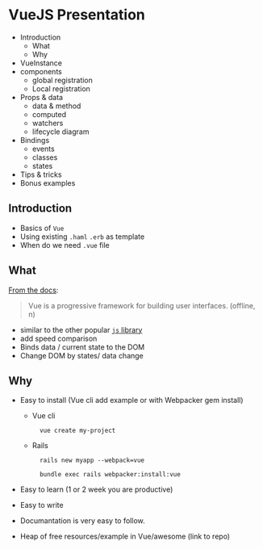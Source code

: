 # VueJS Presentation

* Introduction
  * What
  * Why
* VueInstance
* components
  * global registration
  * Local registration
* Props & data
  * data & method
  * computed
  * watchers
  * lifecycle diagram
* Bindings
  * events
  * classes
  * states
* Tips & tricks
* Bonus examples


## Introduction
* Basics of <code>Vue</code>
* Using existing <code>.haml</code> <code>.erb</code> as template
* When do we need <code>.vue</code> file

## What
[From the docs](https://vuejs.org/v2/guide/index.html):
> Vue is a progressive framework for building user interfaces. (offline, n)
* similar to the other popular [`js` library](http://www.stefankrause.net/js-frameworks-benchmark7/table.html)
* add speed comparison
* Binds data / current state to the DOM
* Change DOM by states/ data change


## Why
* Easy to install (Vue cli add example or with Webpacker gem install)
  * Vue cli
    ```
      vue create my-project
    ```
  * Rails
    ```
      rails new myapp --webpack=vue

      bundle exec rails webpacker:install:vue
    ```

* Easy to learn (1 or 2 week you are productive)
* Easy to write
* Documantation is very easy to follow.
* Heap of free resources/example in Vue/awesome (link to repo)



